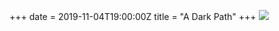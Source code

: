 +++
date = 2019-11-04T19:00:00Z
title = "A Dark Path"
+++
![](https://imagedelivery.net/zJmFZzaNuqC_Q5Caqyu8nQ/tobyblog_images_remote_cloudinary_88ad1126_32B59A34-67D0-4B4D-8CF7-1256A42386E0_aqum6n.jpg/fit=scale-down,w=780,sharpen=1,f=auto,q=0.9,slow-connection-quality=0.3)
